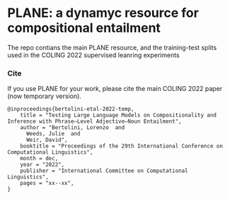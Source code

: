 # PLANE: a dynamyc resource for compositional entailment

The repo contians the main PLANE resource, and the training-test splits used in the COLING 2022 supervised leanring experiments


### Cite

If you use PLANE for your work, please cite the main COLING 2022 paper (now temporary version).
```
@inproceedings{bertolini-etal-2022-temp,
    title = "Testing Large Language Models on Compositionality and Inference with Phrase–Level Adjective–Noun Entailment",
    author = "Bertolini, Lorenzo  and
      Weeds, Julie  and
      Weir, David",
    booktitle = "Proceedings of the 29th International Conference on Computational Linguistics",
    month = dec,
    year = "2022",
    publisher = "International Committee on Computational Linguistics",
    pages = "xx--xx",
}
```
